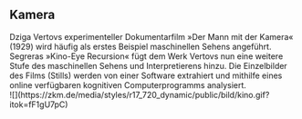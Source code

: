 ## Kamera

<div class="column-left">
Dziga Vertovs experimenteller Dokumentarfilm »Der Mann mit der Kamera« (1929) wird häufig als erstes Beispiel maschinellen Sehens angeführt. 
Segreras »Kino-Eye Recursion« fügt dem Werk Vertovs nun eine weitere Stufe des maschinellen Sehens und Interpretierens hinzu. Die Einzelbilder des Films (Stills) werden von einer Software extrahiert und mithilfe eines online verfügbaren kognitiven Computerprogramms analysiert. 
</div>

<div class="column-right">
![](https://zkm.de/media/styles/r17_720_dynamic/public/bild/kino.gif?itok=fF1gU7pC)
</div>
